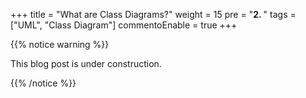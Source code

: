 +++
title = "What are Class Diagrams?"
weight = 15
pre = "<b>2. </b>"
tags = ["UML", "Class Diagram"]
commentoEnable = true
+++

{{% notice warning %}}

This blog post is under construction.

{{% /notice %}}